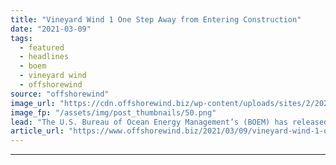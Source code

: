 ```yaml
---
title: "Vineyard Wind 1 One Step Away from Entering Construction"
date: "2021-03-09"
tags: 
  - featured
  - headlines
  - boem
  - vineyard wind
  - offshorewind
source: "offshorewind"
image_url: "https://cdn.offshorewind.biz/wp-content/uploads/sites/2/2020/08/18154808/vineyard-wind.png"
image_fp: "/assets/img/post_thumbnails/50.png"
lead: "The U.S. Bureau of Ocean Energy Management’s (BOEM) has released the Final Environmental Impact"
article_url: "https://www.offshorewind.biz/2021/03/09/vineyard-wind-1-one-step-away-from-entering-construction/"
---
```


---
